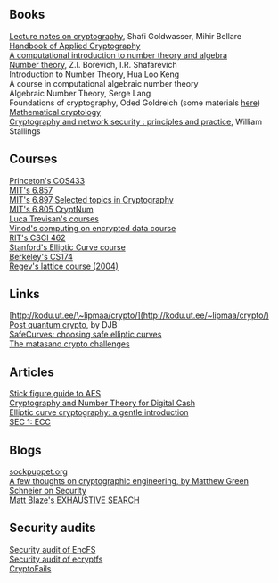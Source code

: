 Books
-----

[Lecture notes on cryptography](http://cseweb.ucsd.edu/users/mihir/papers/gb.html), Shafi Goldwasser, Mihir Bellare  
[Handbook of Applied Cryptography](http://cacr.uwaterloo.ca/hac/)  
[A computational introduction to number theory and algebra](http://shoup.net/ntb/)  
[Number theory](http://www.maths.ed.ac.uk/~aar/papers/borevich.pdf), Z.I. Borevich, I.R. Shafarevich  
Introduction to Number Theory, Hua Loo Keng  
A course in computational algebraic number theory  
Algebraic Number Theory, Serge Lang  
Foundations of cryptography, Oded Goldreich (some materials [here](http://www.wisdom.weizmann.ac.il/~oded/foc.html))  
[Mathematical cryptology](http://math.tut.fi/~ruohonen/MC.pdf)  
[Cryptography and network security : principles and practice](http://libproxy.mit.edu/login?url=https://search.ebscohost.com/login.aspx?direct=true&AuthType=cookie,sso,ip,uid&db=cat00916a&AN=mit.002452785&site=eds-live), William Stallings  


Courses
-------

[Princeton's COS433](http://www.cs.princeton.edu/courses/archive/fall07/cos433/)  
[MIT's 6.857](https://courses.csail.mit.edu/6.857/)  
[MIT's 6.897 Selected topics in Cryptography](http://courses.csail.mit.edu/6.897/spring04/materials.html)  
[MIT's 6.805 CryptNum](https://groups.csail.mit.edu/mac/classes/6.805/articles/money/cryptnum.htm)  
[Luca Trevisan's courses](https://lucatrevisan.wordpress.com/lecture-notes/)  
[Vinod's computing on encrypted data course](http://people.csail.mit.edu/vinodv/6892-Fall2013/)  
[RIT's CSCI 462](http://www.cs.rit.edu/~ark/462/module08/notes.shtml)  
[Stanford's Elliptic Curve course](http://theory.stanford.edu/~dfreeman/cs259c-f11/)  
[Berkeley's CS174](http://www.cs.berkeley.edu/~jfc/cs174/lecs/)  
[Regev's lattice course (2004)](http://www.cims.nyu.edu/~regev/teaching/lattices_fall_2004/)  

Links
-----

[http://kodu.ut.ee/\~lipmaa/crypto/](http://kodu.ut.ee/~lipmaa/crypto/)  
[Post quantum crypto](http://pqcrypto.org), by DJB  
[SafeCurves: choosing safe elliptic curves](http://safecurves.cr.yp.to/)  
[The matasano crypto challenges](http://cryptopals.com/)  

Articles
--------

[Stick figure guide to AES](http://www.moserware.com/2009/09/stick-figure-guide-to-advanced.html)  
[Cryptography and Number Theory for Digital Cash](https://groups.csail.mit.edu/mac/classes/6.805/articles/money/cryptnum.htm)  
[Elliptic curve cryptography: a gentle introduction](http://andrea.corbellini.name/2015/05/17/elliptic-curve-cryptography-a-gentle-introduction/)  
[SEC 1: ECC](http://www.secg.org/sec1-v2.pdf)  

Blogs
-----

[sockpuppet.org](http://sockpuppet.org/blog/archives/)  
[A few thoughts on cryptographic engineering, by Matthew Green](http://blog.cryptographyengineering.com/)  
[Schneier on Security](https://www.schneier.com/)  
[Matt Blaze's EXHAUSTIVE SEARCH](http://www.crypto.com/blog)  

Security audits
---------------

[Security audit of EncFS](http://sourceforge.net/p/encfs/mailman/message/31849549/)  
[Security audit of ecryptfs](https://defuse.ca/audits/ecryptfs.htm)  
[CryptoFails](http://www.cryptofails.com/archive)   
